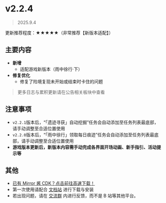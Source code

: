 # v2.2.4

> 2025.9.4

更新推荐程度：★★★★★（非常推荐【新版本适配】）

## 主要内容

- **新增**
  - 适配游戏新版本（雨中徐行·下）
- **修复优化**
  - 修复了险境复现未开始或结束时卡住的问题

> 更多日志与累积更新请在公告相关板块中查看

## 注意事项

- `v2.2.1`版本后，“「遗迹寻获」自动挖掘”任务会自动添加至任务列表最底部，请手动调整至合适位置使用
- `v2.2.0`版本后，“「雨中徐行」领取每日痕迹”任务会自动添加至任务列表最底部，请手动调整至合适位置使用
- **游戏版本更新后，新版本内容需手动完成各界面开场动画、新手指引、活动提示等**

## 其他

- [已有 Mirror 酱 CDK？点击前往高速下载！](https://mirrorchyan.com/zh/projects?rid=MNMA&source=mnma-announcement)
- 第一次使用请配合 [文档站](https://docs.codax.site/mnma/) 进行下载与安装
- 若出现问题，请在 [交流群](http://qm.qq.com/cgi-bin/qm/qr?_wv=1027&k=VMC132QhbMDLi5U62MlDRvtCMj9WOXRr&authKey=yJNKO4sQ%2BBFHpBCLSSEvVOAyz%2FPjknNSl70W3ugg2%2BpELnKmEiHamj1emJMWcLwQ&noverify=0&group_code=993245868) 内进行反馈，而不是 B 站等其他平台。
